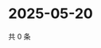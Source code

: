 # 2025-05-20

共 0 条

<!-- BEGIN ZHIHUVIDEO -->
<!-- 最后更新时间 Tue May 20 2025 17:13:04 GMT+0800 (China Standard Time) -->

<!-- END ZHIHUVIDEO -->
